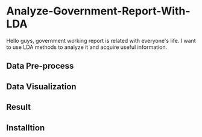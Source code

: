 # Analyze-Government-Report-With-LDA
Hello guys, government working report is related with everyone's life. I want to use LDA methods to analyze it and acquire useful information.
## Data Pre-process

## Data Visualization

## Result

## Installtion
